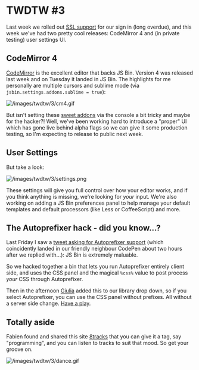 # TWDTW #3

Last week we rolled out [SSL support](/blog/ssl) for our sign in (long overdue), and this week we've had two pretty cool releases: CodeMirror 4 and (in private testing) user settings UI.

## CodeMirror 4

[CodeMirror](http://codemirror.net) is the excellent editor that backs JS Bin. Version 4 was released last week and on Tuesday it landed in JS Bin. The highlights for me personally are multiple cursors and sublime mode (via `jsbin.settings.addons.sublime = true`):

![/images/twdtw/3/cm4.gif](/images/twdtw/3/cm4.gif)

But isn't setting these [sweet addons](/blog/twdtw-2#userenabledaddons) via the console a bit tricky and maybe for the hacker?! Well, we've been working hard to introduce a "proper" UI which has gone live behind alpha flags so we can give it some production testing, so I'm expecting to release to public next week.

## User Settings

But take a look:

![/images/twdtw/3/settings.png](/images/twdtw/3/settings.png)

These settings will give you full control over how your editor works, and if you think anything is missing, we're looking for *your* input. We're also working on adding a JS Bin preferences panel to help manage your default templates and default processors (like Less or CoffeeScript) and more.

## The Autoprefixer hack - did you know...?

Last Friday I saw a [tweet asking for Autoprefixer support](https://twitter.com/pepelsbey_/status/449460914941853696) (which coincidently landed in our friendly neighbour CodePen about two hours after we replied with...): JS Bin is extremely maluable.

So we hacked together a bin that lets you run Autoprefixer entirely client side, and uses the CSS panel and the magical `%css%` value to post process *your* CSS through Autoprefixer.

Then in the afternoon [Giulia](http://github.com/electricg) added this to our library drop down, so if you select Autoprefixer, you can use the CSS panel without prefixes. All without a server side change. [Have a play](http://jsbin.com/xewil/1/edit).


## Totally aside

Fabien found and shared this site [8tracks](http://8tracks.com) that you can give it a tag, say "programming", and you can listen to tracks to suit that mood. So get your groove on.

![/images/twdtw/3/dance.gif](/images/twdtw/3/dance.gif)